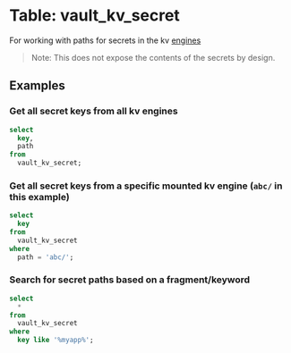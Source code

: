 # Table: vault_kv_secret

For working with paths for secrets in the kv [engines](https://github.com/theapsgroup/steampipe-plugin-vault/blob/main/docs/tables/vault_engines.md)

> Note: This does not expose the contents of the secrets by design.

## Examples

### Get all secret keys from all kv engines

```sql
select
  key,
  path
from
  vault_kv_secret;
```

### Get all secret keys from a specific mounted kv engine (`abc/` in this example)

```sql
select
  key
from
  vault_kv_secret
where
  path = 'abc/';
```

### Search for secret paths based on a fragment/keyword

```sql
select
  *
from
  vault_kv_secret
where
  key like '%myapp%';
```